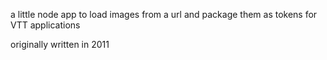 a little node app to load images from a url and package them as tokens for VTT applications

originally written in 2011